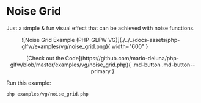 # Noise Grid

Just a simple & fun visual effect that can be achieved with noise functions.

<figure markdown>
![Noise Grid Example (PHP-GLFW VG)](./../../docs-assets/php-glfw/examples/vg/noise_grid.png){ width="600" }
</figure>

<div style="text-align: center;" markdown>
[Check out the Code](https://github.com/mario-deluna/php-glfw/blob/master/examples/vg/noise_grid.php){ .md-button .md-button--primary }
</div>

Run this example:

```
php examples/vg/noise_grid.php
```



